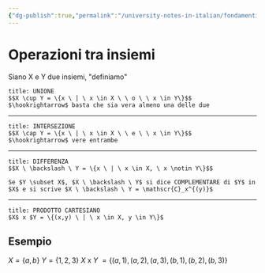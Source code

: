 ```yaml
---
{"dg-publish":true,"permalink":"/university-notes-in-italian/fondamenti-matematici-per-l-informatica/teoria/operazioni-tra-insiemi/"}
---
```


# Operazioni tra insiemi
Siano X e Y due insiemi, "definiamo"
```ad-info
title: UNIONE
$$X \cup Y = \{x \ | \ x \in X \ \ o \ \ x \in Y\}$$
$\hookrightarrow$ basta che sia vera almeno una delle due
```
---

```ad-info
title: INTERSEZIONE
$$X \cap Y = \{x \ | \ x \in X \ \ e \ \ x \in Y\}$$
$\hookrightarrow$ vere entrambe
```
---
```ad-info
title: DIFFERENZA
$$X \ \backslash \ Y = \{x \ | \ x \in X, \ x \notin Y\}$$

Se $Y \subset X$, $X \ \backslash \ Y$ si dice COMPLEMENTARE di $Y$ in $X$ e si scrive $X \ \backslash \ Y = \mathscr{C}_x^{(y)}$
```
---
```ad-info
title: PRODOTTO CARTESIANO
$X$ x $Y = \{(x,y) \ | \ x \in X, y \in Y\}$
```
## Esempio
$X = \{a,b\}$
$Y = \{1,2,3\}$
$X$ x $Y$ $= \{(a,1),(a,2),(a,3),(b,1),(b,2),(b,3)\}$












